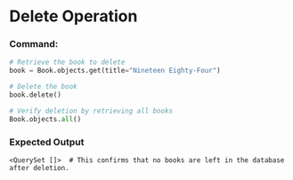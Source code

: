 # Delete Operation

### Command:
```python
# Retrieve the book to delete
book = Book.objects.get(title="Nineteen Eighty-Four")

# Delete the book
book.delete()

# Verify deletion by retrieving all books
Book.objects.all()
```

### Expected Output
`<QuerySet []>  # This confirms that no books are left in the database after deletion.`